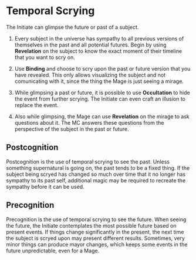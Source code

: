# Temporal Scrying

The Initiate can glimpse the future or past of a subject.

1. Every subject in the universe has sympathy to all previous versions of themselves in the past and all potential futures. 
Begin by using __Revelation__ on the subject to know the exact moment of their timeline that you want to scry on. 

1. Use __Binding__ and choose to scry upon the past or future version that you have revealed. 
This only allows visualizing the subject and not comunicating with it, since the thing the Mage is just seeing a mirage.

1. While glimpsing a past or future, it is possible to use __Occultation__ to hide the event from further scrying.
The Initiate can even craft an illusion to replace the event.

1. Also while glimpsing, the Mage can use __Revelation__ on the mirage to ask questions about it. 
The MC answers these questions from the perspective of the subject in the past or future.


## Postcognition

Postcognition is the use of temporal scrying to see the past. 
Unless something supernatural is going on, the past tends to be a fixed thing. 
If the subject being scryed has changed so much over time that it no longer has sympathy to its past self, additional magic may be required to recreate the sympathy before it can be used. 


## Precognition

Precognition is the use of temporal scrying to see the future.
When seeing the future, the Initiate contemplates the most possible future based on present events. 
If things change significantly in the present, the next time the subject is scryed upon may present different results. 
Sometimes, very minor things can produce mayor changes, which keeps some events in the future unpredictable, even for a Mage. 

